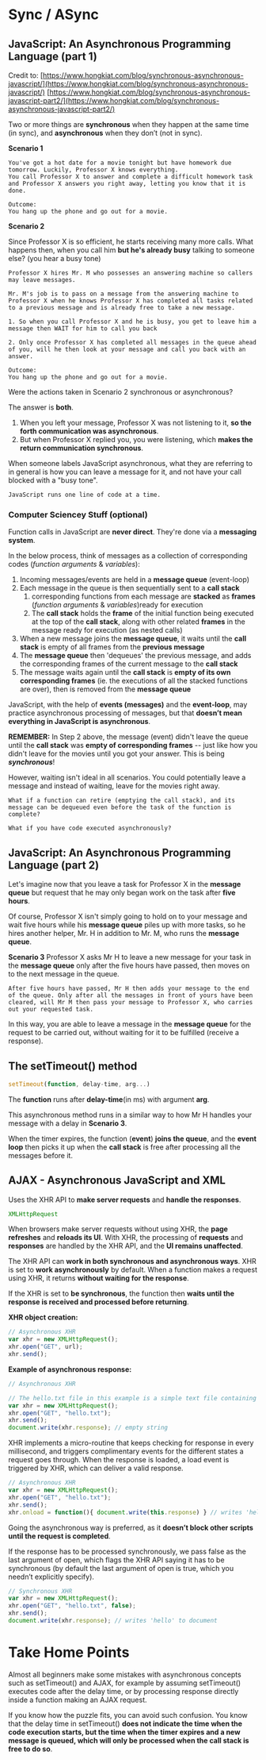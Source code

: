 # Sync / ASync
## JavaScript: An Asynchronous Programming Language (part 1)

Credit to: 
[https://www.hongkiat.com/blog/synchronous-asynchronous-javascript/](https://www.hongkiat.com/blog/synchronous-asynchronous-javascript/)
[https://www.hongkiat.com/blog/synchronous-asynchronous-javascript-part2/](https://www.hongkiat.com/blog/synchronous-asynchronous-javascript-part2/)

Two or more things are **synchronous** when they happen at the same time (in sync), and **asynchronous** when they don’t (not in sync).

**Scenario 1**

    You've got a hot date for a movie tonight but have homework due tomorrow. Luckily, Professor X knows everything.
    You call Professor X to answer and complete a difficult homework task and Professor X answers you right away, letting you know that it is done.

    Outcome:
    You hang up the phone and go out for a movie.

**Scenario 2**

Since Professor X is so efficient, he starts receiving many more calls. 
What happens then, when you call him **but he's already busy** talking to someone else? (you hear a busy tone)

    Professor X hires Mr. M who possesses an answering machine so callers may leave messages.

    Mr. M's job is to pass on a message from the answering machine to Professor X when he knows Professor X has completed all tasks related to a previous message and is already free to take a new message.

    1. So when you call Professor X and he is busy, you get to leave him a message then WAIT for him to call you back

    2. Only once Professor X has completed all messages in the queue ahead of you, will he then look at your message and call you back with an answer.

    Outcome:
    You hang up the phone and go out for a movie.

Were the actions taken in Scenario 2 synchronous or asynchronous?

The answer is **both**.

1. When you left your message, Professor X was not listening to it, **so the forth communication was asynchronous**.
2. But when Professor X replied you, you were listening, which **makes the return communication synchronous**.

When someone labels JavaScript asynchronous, what they are referring to in general is how you can leave a message for it, and not have your call blocked with a "busy tone".
   
    JavaScript runs one line of code at a time.

### Computer Sciencey Stuff (optional)
Function calls in JavaScript are **never direct**. They're done via a **messaging system**.

In the below process, think of messages as a collection of corresponding codes (*function arguments* & *variables*):
1. Incoming messages/events are held in a **message queue** (event-loop) 
2. Each message in the queue is then sequentially sent to a **call stack** 
    1.  corresponding functions from each message are **stacked** as **frames** (*function arguments* & *variables*)ready for execution
    2. The **call stack** holds the **frame** of the initial function being executed at the top of the **call stack**, along with other related **frames** in the message ready for execution (as nested calls)
3. When a new message joins the **message queue**, it waits until the **call stack** is empty of all frames from the **previous message** 
4. The **message queue** then 'dequeues' the previous message, and adds the corresponding frames of the current message to the **call stack**
5. The message waits again until the **call stack** is **empty of its own corresponding frames** (ie. the executions of all the stacked functions are over), then is removed from the **message queue**

JavaScript, with the help of **events (messages)** and the **event-loop**, may practice asynchronous processing of messages, but that **doesn’t mean everything in JavaScript is asynchronous**.

**REMEMBER:** In Step 2 above, the message (event) didn't leave the queue until the **call stack** was **empty of corresponding frames** -- just like how you didn't leave for the movies until you got your answer. This is being ***synchronous***!

However, waiting isn't ideal in all scenarios. You could potentially leave a message and instead of waiting, leave for the movies right away. 

    What if a function can retire (emptying the call stack), and its message can be dequeued even before the task of the function is complete?

    What if you have code executed asynchronously?

## JavaScript: An Asynchronous Programming Language (part 2)
Let's imagine now that you leave a task for Professor X in the **message queue** but request that he may only began work on the task after **five hours**. 

Of course, Professor X isn't simply going to hold on to your message and wait five hours while his **message queue** piles up with more tasks, so he hires another helper, Mr. H in addition to Mr. M, who runs the **message queue**.

**Scenario 3**
    Professor X asks Mr H to leave a new message for your task in the **message queue** only after the five hours have passed, then moves on to the next message in the queue.

    After five hours have passed, Mr H then adds your message to the end of the queue. Only after all the messages in front of yours have been cleared, will Mr M then pass your message to Professor X, who carries out your requested task.

In this way, you are able to leave a message in the **message queue** for the request to be carried out, without waiting for it to be fulfilled (receive a response).

## The setTimeout() method
```js
setTimeout(function, delay-time, arg...)
```
The **function** runs after **delay-time**(in ms) with argument **arg**.

This asynchronous method runs in a similar way to how Mr H handles your message with a delay in **Scenario 3**.

When the timer expires, the function (**event**) **joins the queue**, and the **event loop** then picks it up when the **call stack** is free after processing all the messages before it.

## AJAX - Asynchronous JavaScript and XML
Uses the XHR API to **make server requests** and **handle the responses**.
```js
XMLHttpRequest
```

When browsers make server requests without using XHR, the **page refreshes** and **reloads its UI**. With XHR, the processing of **requests** and **responses** are handled by the XHR API, and the **UI remains unaffected**.

The XHR API can **work in both synchronous and asynchronous ways**. XHR is set to **work asynchronously** by default.
When a function makes a request using XHR, it returns **without waiting for the response**.

If the XHR is set to **be synchronous**, the function then **waits until the response is received and processed before returning**.

**XHR object creation:**
```js
// Asynchronous XHR
var xhr = new XMLHttpRequest();
xhr.open("GET", url);
xhr.send();
```

**Example of asynchronous response:**
```js
// Asynchronous XHR

// The hello.txt file in this example is a simple text file containing the text ‘hello’. The response property of XHR is invalid, since it didn’t output the text ‘hello’.
var xhr = new XMLHttpRequest();
xhr.open("GET", "hello.txt");
xhr.send();
document.write(xhr.response); // empty string
```
XHR implements a micro-routine that keeps checking for response in every millisecond, and triggers complimentary events for the different states a request goes through. When the response is loaded, a load event is triggered by XHR, which can deliver a valid response.

```js
// Asynchronous XHR
var xhr = new XMLHttpRequest();
xhr.open("GET", "hello.txt");
xhr.send();
xhr.onload = function(){ document.write(this.response) } // writes 'hello' to the document
```

Going the asynchronous way is preferred, as it **doesn’t block other scripts until the request is completed**.

If the response has to be processed synchronously, we pass false as the last argument of open, which flags the XHR API saying it has to be synchronous (by default the last argument of open is true, which you needn’t explicitly specify).
```js
// Synchronous XHR
var xhr = new XMLHttpRequest();
xhr.open("GET", "hello.txt", false);
xhr.send();
document.write(xhr.response); // writes 'hello' to document
```

# Take Home Points
Almost all beginners make some mistakes with asynchronous concepts such as setTimeout() and AJAX, for example by assuming setTimeout() executes code after the delay time, or by processing response directly inside a function making an AJAX request.

If you know how the puzzle fits, you can avoid such confusion. You know that the delay time in setTimeout() **does not indicate the time when the code execution starts, but the time when the timer expires and a new message is queued, which will only be processed when the call stack is free to do so**.